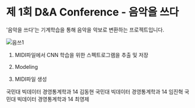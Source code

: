 # 제 1회 D&amp;A Conference - 음악을 쓰다


'음악을 쓰다'는 기계학습을 통해 음악을 악보로 변환하는 프로젝트입니다.
 
  

![음쓰1](https://user-images.githubusercontent.com/48852089/54863255-d15e7e80-4d89-11e9-9f2b-524446c0e034.png)

1. MIDI파일에서 CNN 학습을 위한 스펙트로그램을 추출 및 저장

2. Modeling

3. MIDI파일 생성

국민대 빅데이터 경영통계학과 14 김동현
국민대 빅데이터 경영통계학과 14 임진혁
국민대 빅데이터 경영통계학과 14 최영제
